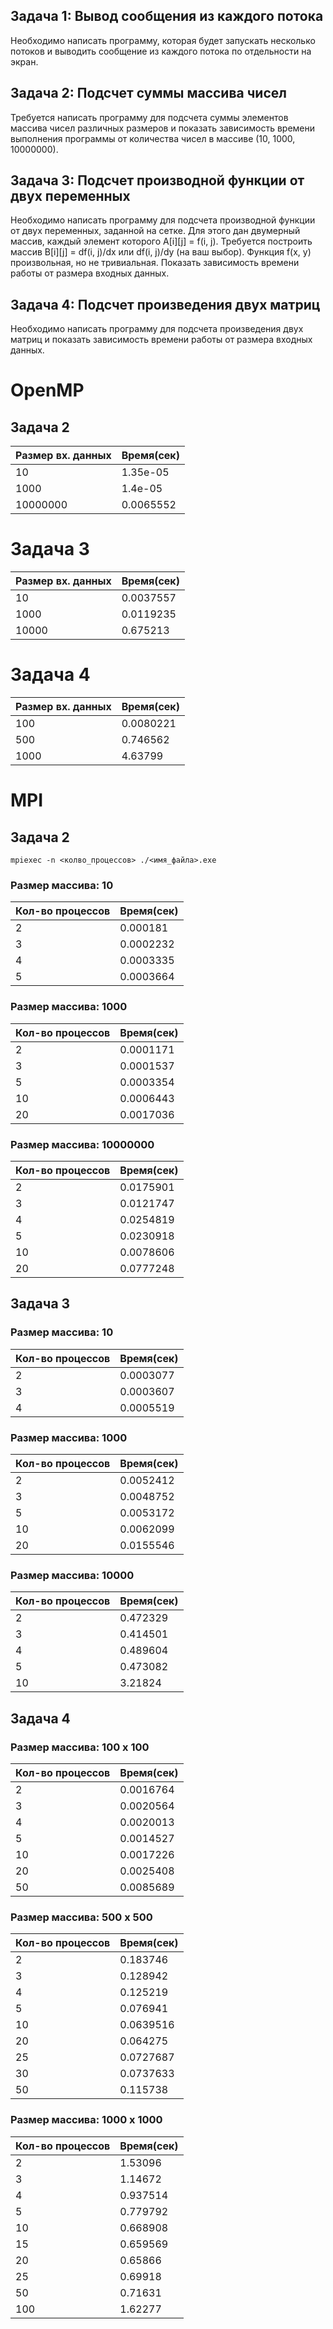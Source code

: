 ## Задача 1: Вывод сообщения из каждого потока

Необходимо написать программу, которая будет запускать несколько потоков и выводить сообщение из каждого потока по отдельности на экран.

## Задача 2: Подсчет суммы массива чисел

Требуется написать программу для подсчета суммы элементов массива чисел различных размеров и показать зависимость времени выполнения программы от количества чисел в массиве (10, 1000, 10000000).

## Задача 3: Подсчет производной функции от двух переменных

Необходимо написать программу для подсчета производной функции от двух переменных, заданной на сетке. Для этого дан двумерный массив, каждый элемент которого A[i][j] = f(i, j). Требуется построить массив B[i][j] = df(i, j)/dx или df(i, j)/dy (на ваш выбор). Функция f(x, y) произвольная, но не тривиальная. Показать зависимость времени работы от размера входных данных.

## Задача 4: Подсчет произведения двух матриц

Необходимо написать программу для подсчета произведения двух матриц и показать зависимость времени работы от размера входных данных.
# OpenMP
## Задача 2
| Размер вх. данных | Время(сек) |
|---------------|----------------|
| 10            | 1.35e-05       |
| 1000          | 1.4e-05        |
| 10000000      | 0.0065552      |

# Задача 3

| Размер вх. данных | Время(сек) |
|---------------|----------------|
| 10            | 0.0037557       |
| 1000          | 0.0119235        |
| 10000          | 0.675213        |

# Задача 4

| Размер вх. данных | Время(сек) |
|---------------|----------------|
| 100            |0.0080221      |
| 500          | 0.746562       |
| 1000          | 4.63799        |

# MPI
## Задача 2
```
mpiexec -n <колво_процессов> ./<имя_файла>.exe
```

### Размер массива: 10
| Кол-во процессов | Время(сек) |
|----------------------|---------------|
| 2                    | 0.000181      |
| 3                    | 0.0002232     |
| 4                    | 0.0003335     |
| 5                    | 0.0003664     |

### Размер массива: 1000
| Кол-во процессов | Время(сек) |
|----------------------|---------------|
| 2                    | 0.0001171     |
| 3                    | 0.0001537     |
| 5                    | 0.0003354     |
| 10                   | 0.0006443     |
| 20                   | 0.0017036     |

### Размер массива: 10000000
| Кол-во процессов | Время(сек) |
|----------------------|---------------|
| 2                    | 0.0175901     |
| 3                    | 0.0121747     |
| 4                    | 0.0254819     |
| 5                    | 0.0230918     |
| 10                   | 0.0078606     |
| 20                   | 0.0777248     |

## Задача 3

### Размер массива: 10
| Кол-во процессов | Время(сек) |
|----------------------|---------------|
| 2                    |  0.0003077    |
| 3                    | 0.0003607     |
| 4                    |  0.0005519     |

### Размер массива: 1000
| Кол-во процессов | Время(сек) |
|----------------------|---------------|
| 2                    | 0.0052412     |
| 3                    |  0.0048752    |
| 5                    | 0.0053172    |
| 10                   | 0.0062099     |
| 20                   |   0.0155546    |

### Размер массива: 10000
| Кол-во процессов | Время(сек) |
|----------------------|---------------|
| 2                    |  0.472329     |
| 3                    |  0.414501     |
| 4                    | 0.489604     |
| 5                    | 0.473082     |
| 10                   |  3.21824     |

## Задача 4

### Размер массива: 100 x 100
| Кол-во процессов | Время(сек) |
|----------------------|---------------|
| 2                    |  0.0016764    |
| 3                    | 0.0020564     |
| 4                    |  0.0020013     |
| 5                    |  0.0014527     |
| 10                    |  0.0017226     |
| 20                    |  0.0025408     |
| 50                    |  0.0085689     |

### Размер массива: 500 x 500
| Кол-во процессов | Время(сек) |
|----------------------|---------------|
| 2                    | 0.183746     |
| 3                    |  0.128942    |
| 4                    | 0.125219    |
| 5                    | 0.076941   |
| 10                   | 0.0639516     |
| 20                   |    0.064275    
| 25                   |   0.0727687    |
| 30                   |   0.0737633    |
| 50                   |   0.115738    |

### Размер массива: 1000 x 1000
| Кол-во процессов | Время(сек) |
|----------------------|---------------|
| 2                    |   1.53096     |
| 3                    |  1.14672     |
| 4                    | 0.937514    |
| 5                    | 0.779792     |
| 10                   |  0.668908     |
| 15                   |   0.659569     |
| 20                   |    0.65866     |
| 25                   |    0.69918     |
| 50                   |    0.71631     |
| 100                   |    1.62277     |




